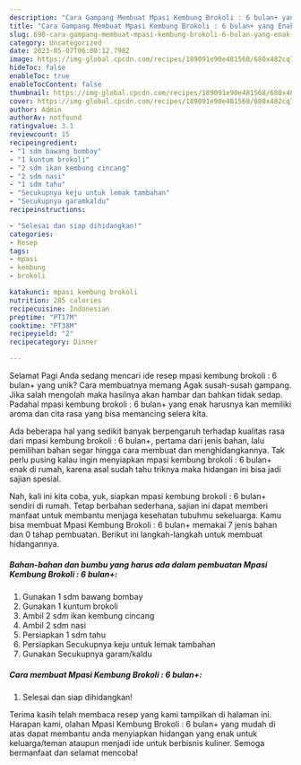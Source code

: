 ```yaml
---
description: "Cara Gampang Membuat Mpasi Kembung Brokoli : 6 bulan+ yang Enak, Lezat"
title: "Cara Gampang Membuat Mpasi Kembung Brokoli : 6 bulan+ yang Enak, Lezat"
slug: 690-cara-gampang-membuat-mpasi-kembung-brokoli-6-bulan-yang-enak-lezat
category: Uncategorized
date: 2023-05-07T06:00:12.798Z
image: https://img-global.cpcdn.com/recipes/189091e90e481568/680x482cq70/mpasi-kembung-brokoli-6-bulan-foto-resep-utama.jpg
hideToc: false
enableToc: true
enableTocContent: false
thumbnail: https://img-global.cpcdn.com/recipes/189091e90e481568/680x482cq70/mpasi-kembung-brokoli-6-bulan-foto-resep-utama.jpg
cover: https://img-global.cpcdn.com/recipes/189091e90e481568/680x482cq70/mpasi-kembung-brokoli-6-bulan-foto-resep-utama.jpg
author: Admin
authorAv: notfound
ratingvalue: 3.1
reviewcount: 15
recipeingredient:
- "1 sdm bawang bombay"
- "1 kuntum brokoli"
- "2 sdm ikan kembung cincang"
- "2 sdm nasi"
- "1 sdm tahu"
- "Secukupnya keju untuk lemak tambahan"
- "Secukupnya garamkaldu"
recipeinstructions:

- "Selesai dan siap dihidangkan!"
categories:
- Resep
tags:
- mpasi
- kembung
- brokoli

katakunci: mpasi kembung brokoli 
nutrition: 285 calories
recipecuisine: Indonesian
preptime: "PT17M"
cooktime: "PT38M"
recipeyield: "2"
recipecategory: Dinner

---
```



Selamat Pagi Anda sedang mencari ide resep mpasi kembung brokoli : 6 bulan+ yang unik? Cara membuatnya memang Agak susah-susah gampang. Jika salah mengolah maka hasilnya akan hambar dan bahkan tidak sedap. Padahal mpasi kembung brokoli : 6 bulan+ yang enak harusnya kan memiliki aroma dan cita rasa yang bisa memancing selera kita.




Ada beberapa hal yang sedikit banyak berpengaruh terhadap kualitas rasa dari mpasi kembung brokoli : 6 bulan+, pertama dari jenis bahan, lalu pemilihan bahan segar hingga cara membuat dan menghidangkannya. Tak perlu pusing kalau ingin menyiapkan mpasi kembung brokoli : 6 bulan+ enak di rumah, karena asal sudah tahu triknya maka hidangan ini bisa jadi sajian spesial.


Nah, kali ini kita coba, yuk, siapkan mpasi kembung brokoli : 6 bulan+ sendiri di rumah. Tetap berbahan sederhana, sajian ini dapat memberi manfaat untuk membantu menjaga kesehatan tubuhmu sekeluarga. Kamu bisa membuat Mpasi Kembung Brokoli : 6 bulan+ memakai 7 jenis bahan dan 0 tahap pembuatan. Berikut ini langkah-langkah untuk membuat hidangannya.

<!--inarticleads1-->

##### Bahan-bahan dan bumbu yang harus ada dalam pembuatan Mpasi Kembung Brokoli : 6 bulan+:

1. Gunakan 1 sdm bawang bombay
1. Gunakan 1 kuntum brokoli
1. Ambil 2 sdm ikan kembung cincang
1. Ambil 2 sdm nasi
1. Persiapkan 1 sdm tahu
1. Persiapkan Secukupnya keju untuk lemak tambahan
1. Gunakan Secukupnya garam/kaldu




<!--inarticleads2-->

##### Cara membuat Mpasi Kembung Brokoli : 6 bulan+:


1. Selesai dan siap dihidangkan!



Terima kasih telah membaca resep yang kami tampilkan di halaman ini. Harapan kami, olahan Mpasi Kembung Brokoli : 6 bulan+ yang mudah di atas dapat membantu anda menyiapkan hidangan yang enak untuk keluarga/teman ataupun menjadi ide untuk berbisnis kuliner. Semoga bermanfaat dan selamat mencoba!
